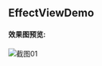 ## EffectViewDemo
#### 效果图预览:
![截图01](http://images2015.cnblogs.com/blog/871467/201601/871467-20160114203135038-1849698601.jpg "截图01")
